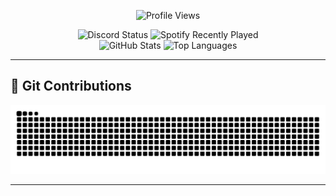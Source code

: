 <p align="center">
  <img src="https://count.getloli.com/@hygef-v4?name=hygef-v4&theme=original-new&padding=7&offset=4&align=center&scale=1&pixelated=1&darkmode=1&num=1942" alt="Profile Views" />
</p>

<div align="center">
  <img src="https://lanyard.kyrie25.dev/api/761229776227794964?showBanner=true&bannerFilter=brightness(0.6)&imgStyle=square" alt="Discord Status" />
  <img src="https://spotify-recently-played-readme.vercel.app/api?user=31hqzd7myli3hipb2aozjsmc2jom&unique=true&count=3" height="200" alt="Spotify Recently Played" />
</div>

<div align="center">
  <img src="https://github-readme-stats.vercel.app/api?username=hygef-v4&show_icons=true&theme=react&hide_border=true" width="400" alt="GitHub Stats" />
  <img src="https://github-readme-stats.vercel.app/api/top-langs?username=hygef-v4&theme=react&layout=compact&langs_count=8&card_width=415&hide_border=true&locale=ja" height="167" alt="Top Languages" />
</div>

---

## 🐍 Git Contributions
<div align="center">
  <img src="https://raw.githubusercontent.com/hygef-v4/hygef-v4/output/snake.svg" alt="Snake animation" />
</div>

---

<!-- ## 🧮 LeetCode Stats
![LeetCode Stats](https://leetcard.jacoblin.cool/hungsct1702?theme=dark&font=Molengo&ext=heatmap)  
-->
